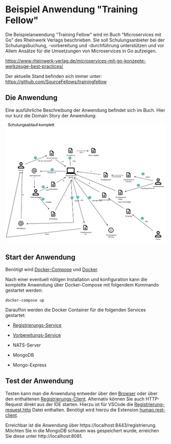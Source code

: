 # Beispiel Anwendung "Training Fellow"

Die Beispielanwendung "Training Fellow" wird im Buch "Microservices mit Go" des Rheinwerk Verlags beschrieben. Sie soll Schulungsanbieter bei der Schulungsbuchung, -vorbereitung und -durchführung unterstützen und vor Allem Ansätze für die Umsetzungen von Microservices in Go aufzeigen.

https://www.rheinwerk-verlag.de/microservices-mit-go-konzepte-werkzeuge-best-practices/

Der aktuelle Stand befinden sich immer unter: https://github.com/SourceFellows/trainingfellow

## Die Anwendung

Eine ausführliche Beschreibung der Anwendung befindet sich im Buch. Hier nur kurz die Domain Story der Anwendung:

![Domain Story der Anwendung](Training-Fellow.png)

## Start der Anwendung

Benötigt wird [Docker-Compose](https://docs.docker.com/compose/install/) und [Docker](https://www.docker.com/).

Nach einer eventuell nötigen Installation und konfiguration kann die komplette Anwendung über Docker-Compose mit folgendem Kommando gestartet werden:

```
docker-compose up
```

Daraufhin werden die Docker Container für die folgenden Services gestartet:

* [Registrierungs-Service](registrierung)

* [Vorbereitungs-Service](vorbereitung)

* NATS-Server

* MongoDB

* Mongo-Express

## Test der Anwendung

Testen kann man die Anwendung entweder über den [Browser](https://localhost:8443/registrierung) oder über den enthaltenen [Registrierungs-Client](registrierungclient). Alternativ können Sie auch HTTP-Request direkt aus der IDE starten. Hierzu ist für VSCode die [Registrierung-request.http](registrierung/Registrierung-request.http) Datei enthalten. Benötigt wird hierzu die Extension [humao.rest-client](https://marketplace.visualstudio.com/items?itemName=humao.rest-client).

Erreichbar ist die Anwendung über https://localhost:8443/registrierung.
Möchten Sie in die MongoDB schauen was gespeichert wurde, erreichen Sie diese unter http://localhost:8081.


